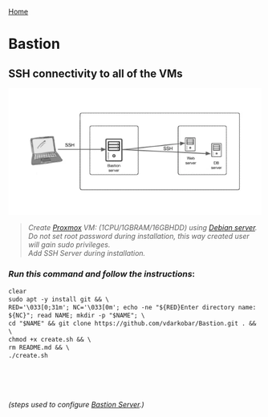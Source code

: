 <p align="left">
  <a href="https://github.com/vdarkobar/Home-Cloud#self-hosted-cloud">Home</a>
</p>  
  
# Bastion
## SSH connectivity to all of the VMs

<p align="center">
  <img src="https://github.com/vdarkobar/Home-Cloud/blob/main/shared/bastion.webp">
</p>

> *Create <a href="https://github.com/vdarkobar/Home-Cloud/blob/main/shared/Proxmox.md#proxmox">Proxmox</a> VM: (1CPU/1GBRAM/16GBHDD) using <a href="https://www.debian.org/">Debian server</a>.  
> *Do not set root password during installation, this way created user will gain sudo privileges.*   
> Add SSH Server during installation.*  
  
### *Run this command and follow the instructions*:
```
clear
sudo apt -y install git && \
RED='\033[0;31m'; NC='\033[0m'; echo -ne "${RED}Enter directory name: ${NC}"; read NAME; mkdir -p "$NAME"; \
cd "$NAME" && git clone https://github.com/vdarkobar/Bastion.git . && \
chmod +x create.sh && \
rm README.md && \
./create.sh
```

<br><br>
<br><br>
*(steps used to configure <a href="https://github.com/vdarkobar/Home-Cloud/blob/main/shared/Bastion.md#bastion">Bastion Server</a>.)*

